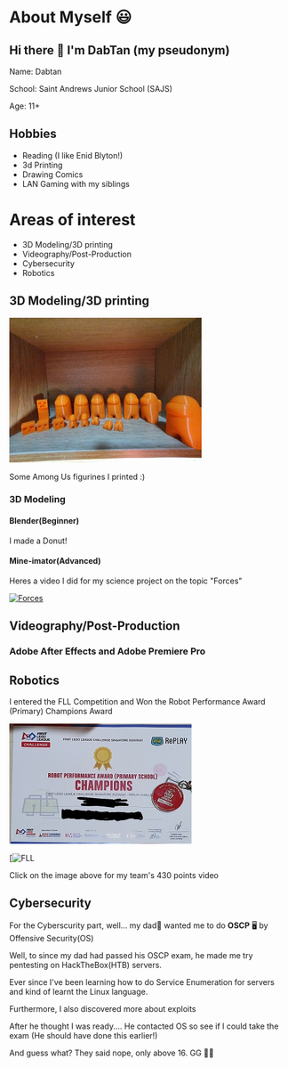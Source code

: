 # About Myself 😃

## Hi there 👋 I'm DabTan (my pseudonym)
Name: Dabtan

School: Saint Andrews Junior School (SAJS)

Age: 11+
## Hobbies
+ Reading (I like Enid Blyton!)
+ 3d Printing 
+ Drawing Comics
+ LAN Gaming with my siblings


# Areas of interest
- 3D Modeling/3D printing
- Videography/Post-Production
- Cybersecurity
- Robotics
## 3D Modeling/3D printing

![alt text](https://github.com/DabTan/DabTan/blob/main/20210516_203102.jpg?raw=true)

Some Among Us figurines I printed :)



### 3D Modeling
#### Blender(Beginner)
I made a Donut!

#### Mine-imator(Advanced)
Heres a video I did for my science project on the topic "Forces"

[![Forces](https://img.youtube.com/vi/pFBS_1_SPIc/0.jpg)](https://www.youtube.com/watch?v=pFBS_1_SPIc)

## Videography/Post-Production

### Adobe After Effects and Adobe Premiere Pro

### 


## Robotics
I entered the FLL Competition and Won the Robot Performance Award (Primary) Champions Award

![alt text](https://github.com/DabTan/DabTan/blob/main/FLL%20cert.jpg?raw=true)

[![FLL ](https://www.youtube.com/watch?v=yDPS4rQXsOk)


Click on the image above for my team's 430 points video


## Cybersecurity

For the Cyberscurity part, well... my dad👨 wanted me to do __OSCP__ 🖥️ by Offensive Security(OS)

Well, to since my dad had passed his OSCP exam, he made me 
try pentesting on HackTheBox(HTB) servers.

Ever since I've been learning how to do Service Enumeration for servers
and kind of learnt the Linux language.

Furthermore, I also discovered more about exploits 


After he thought I was ready....
 He contacted OS so see if I could take the exam (He should have done this earlier!)
 
 And guess what? They said nope, only above 16. GG 🤷‍♂️
